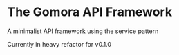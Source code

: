 # The Gomora API Framework
A minimalist API framework using the service pattern

Currently in heavy refactor for v0.1.0
